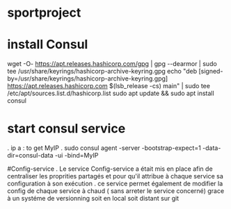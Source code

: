 # sportproject

# install Consul 
 wget -O- https://apt.releases.hashicorp.com/gpg | gpg --dearmor | sudo tee /usr/share/keyrings/hashicorp-archive-keyring.gpg
 echo "deb [signed-by=/usr/share/keyrings/hashicorp-archive-keyring.gpg] https://apt.releases.hashicorp.com $(lsb_release -cs) main" | sudo tee /etc/apt/sources.list.d/hashicorp.list
 sudo apt update && sudo apt install consul
 
# start consul service 
. ip a : to get MyIP
. sudo consul agent -server -bootstrap-expect=1 -data-dir=consul-data -ui -bind=MyIP
  
#Config-service
. Le service Config-service a était mis en place afin de centraliser les proprities partagés et pour qu'il attribue à chaque service sa configuration à son exécution 
. ce service permet également de modifier la config de chaque service à chaud ( sans arreter le service concerné) grace à un systéme de versionning soit en local soit distant sur git
